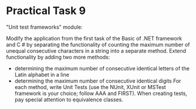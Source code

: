 # Practical Task 9
"Unit test frameworks" module:

Modify the application from the first task of the Basic of .NET framework and C # by separating the functionality of counting the maximum number of unequal consecutive characters in a string into a separate method. Extend functionality by adding two more methods:
- determining the maximum number of consecutive identical letters of the Latin alphabet in a line
- determining the maximum number of consecutive identical digits
For each method, write Unit Tests (use the NUnit, XUnit or MSTest framework is your choice; follow AAA and FIRST). When creating tests, pay special attention to equivalence classes.
